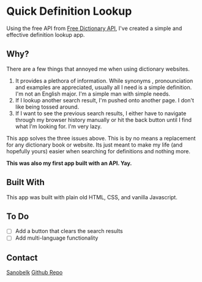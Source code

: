 # Quick Definition Lookup

Using the free API from [Free Dictionary API](https://dictionaryapi.dev/), I've created a simple and effective definition lookup app. 

## Why?


There are a few things that annoyed me when using dictionary websites.

1. It provides a plethora of information. While synonyms , pronounciation and examples are appreciated, usually all I need is a simple definition. I'm not an English major. I'm a simple man with simple needs.
1. If I lookup another search result, I'm pushed onto another page. I don't like being tossed around.
1. If I want to see the previous search results, I either have to navigate through my browser history manually or hit the back button until I find what I'm looking for. I'm very lazy.

This app solves the three issues above. This is by no means a replacement for any dictionary book or website. Its just meant to make my life (and hopefully yours) easier when searching for definitions and nothing more.

**This was also my first app built with an API. Yay.**

## Built With

This app was built with plain old HTML, CSS, and vanilla Javascript.

## To Do

* [ ] Add a button that clears the search results
* [ ] Add multi-language functionality

## Contact

[Sanobelk](https://github.com/Sanobelk)
[Github Repo](https://github.com/Sanobelk/dictionary_lookup)
